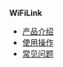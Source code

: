 <!-- _sidebar.md -->
**WiFiLink**

* [产品介绍](zh-cn/WiFiLink/WiFiLink)
* [使用操作](zh-cn/WiFiLink/UserManual)
* [常见问题](zh-cn/WiFiLink/FAQ)